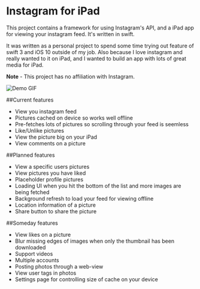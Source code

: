 # Instagram for iPad

This project contains a framework for using Instagram's API, and a iPad app for
viewing your instagram feed. It's written in swift.

It was written as a personal project to spend some time trying out feature of swift 3
and iOS 10 outside of my job. Also because I love instagram and really wanted to it 
on iPad, and I wanted to build an app with lots of great media for iPad.

**Note** - This project has no affiliation with Instagram.

![Demo GIF](/../master/Assets/InstagramDemo.gif?raw=true)

##Current features
- View you instagram feed
- Pictures cached on device so works well offline
- Pre-fetches lots of pictures so scrolling through your feed is seemless
- Like/Unlike pictures
- View the picture big on your iPad
- View comments on a picture

##Planned features
- View a specific users pictures
- View pictures you have liked
- Placeholder profile pictures
- Loading UI when you hit the bottom of the list and more images are being fetched
- Background refresh to load your feed for viewing offline
- Location information of a picture
- Share button to share the picture

##Someday features
- View likes on a picture
- Blur missing edges of images when only the thumbnail has been downloaded
- Support videos
- Multiple accounts
- Posting photos through a web-view
- View user tags in photos
- Settings page for controlling size of cache on your device
